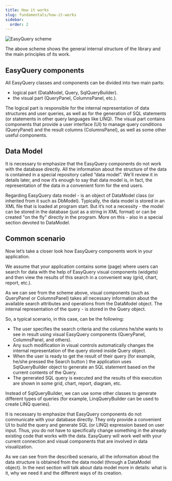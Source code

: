 ```yaml
---
title: How it works
slug: fundamentals/how-it-works
sidebar:
  order: 2
---
```


![EasyQuery scheme](/easyquery/docs/images/eq-lib-schema.png)

 The above scheme shows the general internal structure of the library and the main principles of its work.

## EasyQuery components

All EasyQuery classes and components can be divided into two main parts:

* logical part (DataModel, Query, SqlQueryBuilder).
* the visual part (QueryPanel, ColumnsPanel, etc.).

The logical part is responsible for the internal representation of data structures and user queries, as well as for the generation of SQL statements (or statements in other query languages like LINQ).
The visual part contains components that provide a user interface (UI) to manage query conditions (QueryPanel) and the result columns (ColumnsPanel), as well as some other useful components.

## Data Model

It is necessary to emphasize that the EasyQuery components do not work with the database directly. All the information about the structure of the data is contained in a special repository called “data model”. We'll review it in details later, and now it’s enough to say that data model is, in fact, the representation of the data in a convenient form for the end users.

Regarding EasyQuery data model - is an object of DataModel class (or inherited from it such as DbModel). Typically, the data model is stored in an XML file that is loaded at program start. But it’s not a necessity - the model can be stored in the database (just as a string in XML format) or can be created "on the fly" directly in the program. More on this - also in a special section devoted to DataModel.

## Common scenario

Now let’s take a closer look how EasyQuery components work in your application.

We assume that your application contains some (page) where users can search for data with the help of EasyQuery visual components (widgets) and then view the results of this search in a convenient way (grid, chart, report, etc.).

As we can see from the scheme above, visual components (such as QueryPanel or ColumnsPanel) takes all necessary information about the available search attributes and operations from the DataModel object.
The internal representation of the query - is stored in the Query object.

So, a typical scenario, in this case, can be the following:

* The user specifies the search criteria and the columns he/she wants to see in result using visual EasyQuery components (QueryPanel, ColumnsPanel, and others).
* Any such modification in visual controls automatically changes the internal representation of the query stored inside Query object.
* When the user is ready to get the result of their query (for example, he/she pressed the Search button ) the application uses SqlQueryBuilder object to generate an SQL statement based on the current contents of the Query.
* The generated SQL query is executed and the results of this execution are shown in some grid, chart, report, diagram, etc.

Instead of SqlQueryBuilder, we can use some other classes to generate different types of queries (for example, LinqQueryBuilder can be used to create LINQ queries).

It is necessary to emphasize that EasyQuery components do not communicate with your database directly. They only provide a convenient UI to build the query and generate SQL (or LINQ) expression based on user input. Thus, you do not have to specifically change something in the already existing code that works with the data. EasyQuery will work well with your current connection and visual components that are involved in data visualization.

As we can see from the described scenario, all the information about the data structure is obtained from the data model (through a DataModel object). In the next section will talk about data model more in details: what is it, why we need it and the different ways of its creation.
